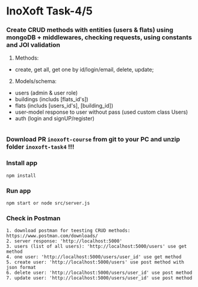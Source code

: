 # InoXoft Task-4/5

### Create CRUD methods with entities (users & flats) using mongoDB + middlewares, checking requests, using constants and JOI validation

1. Methods: 
- create, get all, get one by id/login/email, delete, update;
2. Models/schema:
- users (admin & user role)
- buildings (includs [flats_id's])
- flats (includs [users_id's], [building_id])
- user-model response to user without pass (used custom class Users)
- auth (login and signUP/register)

```

```

### Download PR `inoxoft-course` from git to your PC and unzip folder `inoxoft-task4` !!!

### Install app
```
npm install
```

### Run app
```
npm start or node src/server.js
```

### Check in Postman
```
1. download postman for teesting CRUD methods: https://www.postman.com/downloads/
2. server response: 'http://localhost:5000'
3. users (list of all users): 'http://localhost:5000/users' use get method  
4. one user: 'http://localhost:5000/users/user_id' use get method
5. create user: 'http://localhost:5000/users' use post method with json format
6. delete user: 'http://localhost:5000/users/user_id' use post method
7. update user: 'http://localhost:5000/users/user_id' use post method
```
